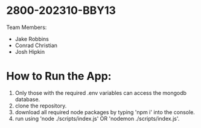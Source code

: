 # 2800-202310-BBY13

Team Members:
- Jake Robbins
- Conrad Christian
- Josh Hipkin


# How to Run the App:
1. Only those with the required .env variables can access the mongodb database.
2. clone the repository.
3. download all required node packages by typing 'npm i' into the console.
4. run using 'node ./scripts/index.js' OR 'nodemon ./scripts/index.js'.
